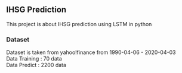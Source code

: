 ## IHSG Prediction
This project is about IHSG prediction using LSTM in python

### Dataset
Dataset is taken from yahoo!finance from 1990-04-06 - 2020-04-03  
Data Training : 70 data   
Data Predict  : 2200 data
